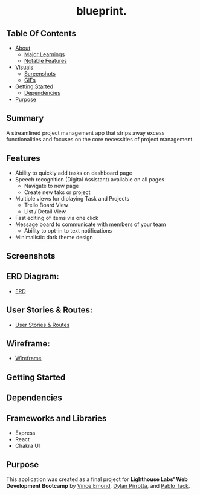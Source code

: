 <h1 align="center">blueprint.</h1>

## Table Of Contents

- [About](#about)
  - [Major Learnings](#major-learnings)
  - [Notable Features](#notable-features)
- [Visuals](#visuals)
  - [Screenshots](#screenshots)
  - [GIFs](#gifs)
- [Getting Started](#getting-started)
    - [Dependencies](#dependencies)
- [Purpose](#purpose)


## Summary

A streamlined project management app that strips away excess functionalities and focuses on the core necessities of project management.

## Features

- Ability to quickly add tasks on dashboard page
- Speech recognition (Digital Assistant) available on all pages
  - Navigate to new page
  - Create new taks or project
- Multiple views for diplaying Task and Projects
  - Trello Board View
  - List / Detail View
- Fast editing of items via one click
- Message board to communicate with members of your team
  - Ability to opt-in to text notifications
- Minimalistic dark theme design


## Screenshots

## ERD Diagram:

- [ERD](https://github.com/VinceEmond/LHL-Final-Project/blob/main/planning/ERD/ERD_Final_Project_v06.png?raw=true)

## User Stories & Routes:

- [User Stories & Routes](https://github.com/VinceEmond/LHL-Final-Project/blob/main/planning/user%20stories.md)

## Wireframe:

- [Wireframe](https://github.com/VinceEmond/LHL-Final-Project/blob/main/planning/Wireframe/Wireframe.md)

## Getting Started

## Dependencies

## Frameworks and Libraries

- Express
- React
- Chakra UI

## Purpose

This application was created as a final project for **Lighthouse Labs' Web Development Bootcamp** by [Vince Emond](https://github.com/VinceEmond), [Dylan Pirrotta](https://github.com/dpirrott), and [Pablo Tack](https://github.com/tackpablo).